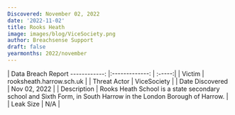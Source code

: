 ```yaml
---
Discovered: November 02, 2022
date: '2022-11-02'
title: Rooks Heath
image: images/blog/ViceSociety.png
author: Breachsense Support
draft: false
yearmonths: 2022/november
---
```



| Data Breach Report
------------:     |:-------------:    | :-----:|
| Victim      | rooksheath.harrow.sch.uk      | 
| Threat Actor      | ViceSociety      | 
| Date Discovered      | Nov 02, 2022      | 
| Description      | Rooks Heath School is a state secondary school and Sixth Form, in South Harrow in the London Borough of Harrow.      | 
| Leak Size      | N/A      | 

